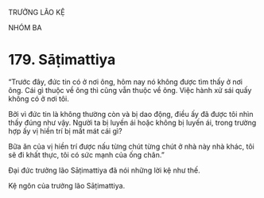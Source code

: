 TRƯỞNG LÃO KỆ

NHÓM BA

# 179. Sāṭimattiya

“Trước đây, đức tin có ở nơi ông, hôm nay nó không được tìm thấy ở nơi ông. Cái gì thuộc về ông thì cũng vẫn thuộc về ông. Việc hành xử sái quấy không có ở nơi tôi.

Bởi vì đức tin là không thường còn và bị dao động, điều ấy đã được tôi nhìn thấy đúng như vậy. Người ta bị luyến ái hoặc không bị luyến ái, trong trường hợp ấy vị hiền trí bị mất mát cái gì?

Bữa ăn của vị hiền trí được nấu từng chút từng chút ở nhà này nhà khác, tôi sẽ đi khất thực, tôi có sức mạnh của ống chân.”

Đại đức trưởng lão Sāṭimattiya đã nói những lời kệ như thế.

Kệ ngôn của trưởng lão Sāṭimattiya.

